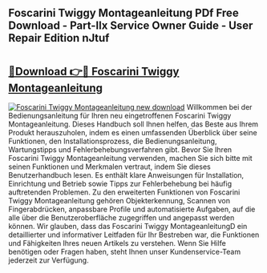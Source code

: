## Foscarini Twiggy Montageanleitung PDf Free Download - Part-Ilx Service Owner Guide - User Repair Edition nJtuf

# <h2><a href="http://df6yq6o.blite.top/?on=Foscarini+Twiggy+Montageanleitung">🔗Download 👉🔴 Foscarini Twiggy Montageanleitung</a></h2>

[![Foscarini Twiggy Montageanleitung new download](https://i.imgur.com/lujVjoI.png)](http://df6yq6o.blite.top/?on=Foscarini+Twiggy+Montageanleitung)
Willkommen bei der Bedienungsanleitung für Ihren neu eingetroffenen Foscarini Twiggy Montageanleitung. Dieses Handbuch soll Ihnen helfen, das Beste aus Ihrem Produkt herauszuholen, indem es einen umfassenden Überblick über seine Funktionen, den Installationsprozess, die Bedienungsanleitung, Wartungstipps und Fehlerbehebungsverfahren gibt. Bevor Sie Ihren Foscarini Twiggy Montageanleitung verwenden, machen Sie sich bitte mit seinen Funktionen und Merkmalen vertraut, indem Sie dieses Benutzerhandbuch lesen. Es enthält klare Anweisungen für Installation, Einrichtung und Betrieb sowie Tipps zur Fehlerbehebung bei häufig auftretenden Problemen. Zu den erweiterten Funktionen von Foscarini Twiggy Montageanleitung gehören Objekterkennung, Scannen von Fingerabdrücken, anpassbare Profile und automatisierte Aufgaben, auf die alle über die Benutzeroberfläche zugegriffen und angepasst werden können. Wir glauben, dass das Foscarini Twiggy MontageanleitungD ein detaillierter und informativer Leitfaden für Ihr Bestreben war, die Funktionen und Fähigkeiten Ihres neuen Artikels zu verstehen. Wenn Sie Hilfe benötigen oder Fragen haben, steht Ihnen unser Kundenservice-Team jederzeit zur Verfügung.
